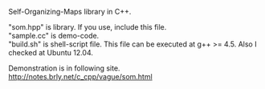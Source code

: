 Self-Organizing-Maps library in C++.

"som.hpp" is library. If you use, include this file.  
"sample.cc" is demo-code.  
"build.sh" is shell-script file. This file can be executed at g++ >= 4.5. Also I checked at Ubuntu 12.04.  

Demonstration is in following site.
http://notes.brly.net/c_cpp/vague/som.html
